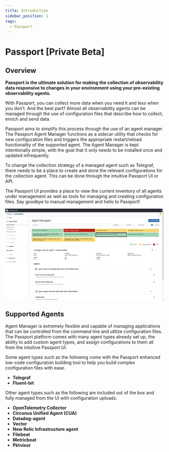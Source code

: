 ```yaml
---
title: Introduction
sidebar_position: 1
tags:
  - Passport
---
```


# Passport [Private Beta]

## Overview

**Passport is the ultimate solution for making the collection of observability data responsive to changes in your environment using your pre-existing observability agents.**

With Passport, you can collect more data when you need it and less when you don’t. And the best part? Almost all observability agents can be managed through the use of configuration files that describe how to collect, enrich and send data.

Passport aims to simplify this process through the use of an agent manager. The Passport Agent Manager functions as a sidecar utility that checks for new configuration files and triggers the appropriate restart/reload functionality of the supported agent. The Agent Manager is kept intentionally simple, with the goal that it only needs to be installed once and updated infrequently.

To change the collection strategy of a managed agent such as Telegraf, there needs to be a place to create and store the relevant configurations for the collection agent. This can be done through the intuitive Passport UI or API.

The Passport UI provides a place to view the current inventory of all agents under management as well as tools for managing and creating configuration files. Say goodbye to manual management and hello to Passport!

![Configurations List Selected](./img/agent-manager-grid-view.png)

## Supported Agents

Agent Manager is extremely flexible and capable of managing applications that can be controlled from the command line and utilize configuration files. The Passport platform comes with many agent types already set up, the ability to add custom agent types, and assign configurations to them all from the intuitive Passport UI.

Some agent types such as the following come with the Passport enhanced low-code configuration building tool to help you build complex configuration files with ease.

- **Telegraf**
- **Fluent-bit**

Other agent types such as the following are included out of the box and fully managed from the UI with configuration uploads.

- **OpenTelemetry Collector**
- **Circonus Unified Agent (CUA)**
- **Datadog-agent**
- **Vector**
- **New Relic Infrastructure agent**
- **Filebeat**
- **Metricbeat**
- **Pktvisor**
